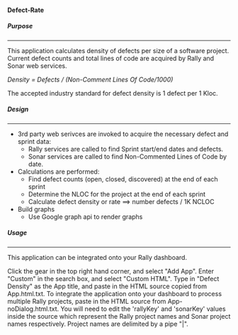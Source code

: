 #### Defect-Rate
##### Purpose
---
This application calculates density of defects per size of a software project.
Current defect counts and total lines of code are acquired by Rally and Sonar web services. 

*Density = Defects / (Non-Comment Lines Of Code/1000)* 

The accepted industry standard for defect density is 1 defect per 1 Kloc. 

##### Design
---
* 3rd party web serivces are invoked to acquire the necessary defect and sprint data:
  * Rally services are called to find Sprint start/end dates and defects.
  * Sonar services are called to find Non-Commented Lines of Code by date.
* Calculations are performed:
  * Find defect counts (open, closed, discovered) at the end of each sprint
  * Determine the NLOC for the project at the end of each sprint
  * Calculate defect density or rate  ==> number defects / 1K NCLOC
* Build graphs
  * Use Google graph api to render graphs
  
##### Usage
---
This application can be integrated onto your Rally dashboard.

Click the gear in the top right hand corner,
and select "Add App". Enter "Custom" in the search box,
and select "Custom HTML". Type in "Defect Density"
as the App title, and paste in the HTML
source copied from App.html.txt. 
To integrate the application onto your dashboard to process
multiple Rally projects, paste in the HTML source 
from App-noDialog.html.txt. 
You will need to edit the 'rallyKey' and 'sonarKey' values
inside the source which represent the Rally project names
and Sonar project names respectively.
Project names are delimited by a pipe "|". 


